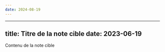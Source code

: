 ```yaml
---
date: 2024-08-19
---
```

---
title: Titre de la note cible 
date: 2023-06-19 
--- 
Contenu de la note cible